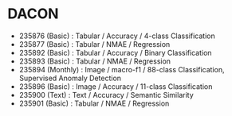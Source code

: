# DACON

* 235876 (Basic) : Tabular / Accuracy / 4-class Classification
* 235877 (Basic) : Tabular / NMAE / Regression
* 235892 (Basic) : Tabular / Accuracy / Binary Classification
* 235893 (Basic) : Tabular / NMAE / Regression
* 235894 (Monthly) : Image / macro-f1 / 88-class Classification, Supervised Anomaly Detection
* 235896 (Basic) : Image / Accuracy / 11-class Classification
* 235900 (Text) : Text / Accuracy / Semantic Similarity
* 235901 (Basic) : Tabular / NMAE / Regression
